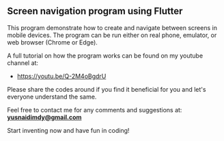 ## Screen navigation program using Flutter

This program demonstrate how to create and navigate between screens in mobile devices. The program can be run either on real phone, emulator, or web browser (Chrome or Edge).

A full tutorial on how the program works can be found on my youtube channel at:

- https://youtu.be/Q-2M4oBgdrU

Please share the codes around if you find it beneficial for you and let's everyone understand the same.

Feel free to contact me for any comments and suggestions at: <b>yusnaidimdy@gmail.com</b>

Start inventing now and have fun in coding!
